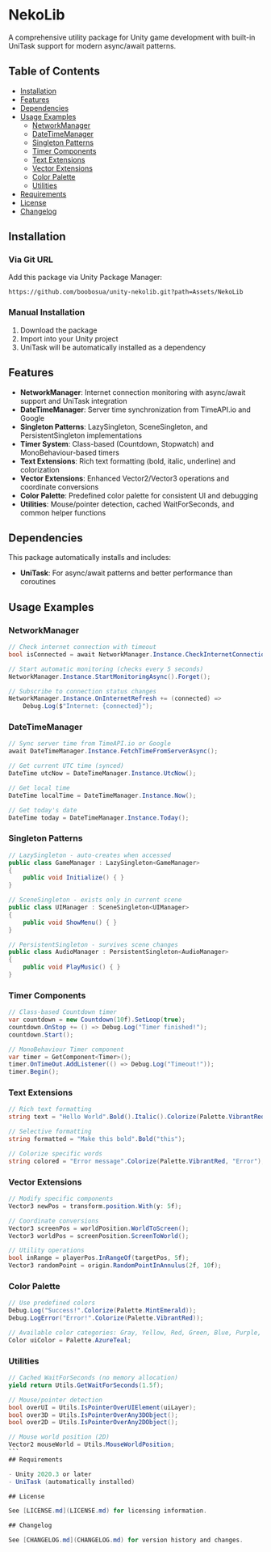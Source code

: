 # NekoLib

A comprehensive utility package for Unity game development with built-in UniTask support for modern async/await patterns.

## Table of Contents

- [Installation](#installation)
- [Features](#features)
- [Dependencies](#dependencies)
- [Usage Examples](#usage-examples)
  - [NetworkManager](#networkmanager)
  - [DateTimeManager](#datetimemanager)
  - [Singleton Patterns](#singleton-patterns)
  - [Timer Components](#timer-components)
  - [Text Extensions](#text-extensions)
  - [Vector Extensions](#vector-extensions)
  - [Color Palette](#color-palette)
  - [Utilities](#utilities)
- [Requirements](#requirements)
- [License](#license)
- [Changelog](#changelog)

## Installation

### Via Git URL

Add this package via Unity Package Manager:

```
https://github.com/boobosua/unity-nekolib.git?path=Assets/NekoLib
```

### Manual Installation

1. Download the package
2. Import into your Unity project
3. UniTask will be automatically installed as a dependency

## Features

- **NetworkManager**: Internet connection monitoring with async/await support and UniTask integration
- **DateTimeManager**: Server time synchronization from TimeAPI.io and Google
- **Singleton Patterns**: LazySingleton, SceneSingleton, and PersistentSingleton implementations
- **Timer System**: Class-based (Countdown, Stopwatch) and MonoBehaviour-based timers
- **Text Extensions**: Rich text formatting (bold, italic, underline) and colorization
- **Vector Extensions**: Enhanced Vector2/Vector3 operations and coordinate conversions
- **Color Palette**: Predefined color palette for consistent UI and debugging
- **Utilities**: Mouse/pointer detection, cached WaitForSeconds, and common helper functions

## Dependencies

This package automatically installs and includes:

- **UniTask**: For async/await patterns and better performance than coroutines

## Usage Examples

### NetworkManager

```csharp
// Check internet connection with timeout
bool isConnected = await NetworkManager.Instance.CheckInternetConnectionAsync();

// Start automatic monitoring (checks every 5 seconds)
NetworkManager.Instance.StartMonitoringAsync().Forget();

// Subscribe to connection status changes
NetworkManager.Instance.OnInternetRefresh += (connected) =>
    Debug.Log($"Internet: {connected}");
```

### DateTimeManager

```csharp
// Sync server time from TimeAPI.io or Google
await DateTimeManager.Instance.FetchTimeFromServerAsync();

// Get current UTC time (synced)
DateTime utcNow = DateTimeManager.Instance.UtcNow();

// Get local time
DateTime localTime = DateTimeManager.Instance.Now();

// Get today's date
DateTime today = DateTimeManager.Instance.Today();
```

### Singleton Patterns

```csharp
// LazySingleton - auto-creates when accessed
public class GameManager : LazySingleton<GameManager>
{
    public void Initialize() { }
}

// SceneSingleton - exists only in current scene
public class UIManager : SceneSingleton<UIManager>
{
    public void ShowMenu() { }
}

// PersistentSingleton - survives scene changes
public class AudioManager : PersistentSingleton<AudioManager>
{
    public void PlayMusic() { }
}
```

### Timer Components

```csharp
// Class-based Countdown timer
var countdown = new Countdown(10f).SetLoop(true);
countdown.OnStop += () => Debug.Log("Timer finished!");
countdown.Start();

// MonoBehaviour Timer component
var timer = GetComponent<Timer>();
timer.OnTimeOut.AddListener(() => Debug.Log("Timeout!"));
timer.Begin();
```

### Text Extensions

```csharp
// Rich text formatting
string text = "Hello World".Bold().Italic().Colorize(Palette.VibrantRed);

// Selective formatting
string formatted = "Make this bold".Bold("this");

// Colorize specific words
string colored = "Error message".Colorize(Palette.VibrantRed, "Error");
```

### Vector Extensions

```csharp
// Modify specific components
Vector3 newPos = transform.position.With(y: 5f);

// Coordinate conversions
Vector3 screenPos = worldPosition.WorldToScreen();
Vector3 worldPos = screenPosition.ScreenToWorld();

// Utility operations
bool inRange = playerPos.InRangeOf(targetPos, 5f);
Vector3 randomPoint = origin.RandomPointInAnnulus(2f, 10f);
```

### Color Palette

```csharp
// Use predefined colors
Debug.Log("Success!".Colorize(Palette.MintEmerald));
Debug.LogError("Error!".Colorize(Palette.VibrantRed));

// Available color categories: Gray, Yellow, Red, Green, Blue, Purple, Orange
Color uiColor = Palette.AzureTeal;
```

### Utilities

````csharp
// Cached WaitForSeconds (no memory allocation)
yield return Utils.GetWaitForSeconds(1.5f);

// Mouse/pointer detection
bool overUI = Utils.IsPointerOverUIElement(uiLayer);
bool over3D = Utils.IsPointerOverAny3DObject();
bool over2D = Utils.IsPointerOverAny2DObject();

// Mouse world position (2D)
Vector2 mouseWorld = Utils.MouseWorldPosition;
```
## Requirements

- Unity 2020.3 or later
- UniTask (automatically installed)

## License

See [LICENSE.md](LICENSE.md) for licensing information.

## Changelog

See [CHANGELOG.md](CHANGELOG.md) for version history and changes.
````
